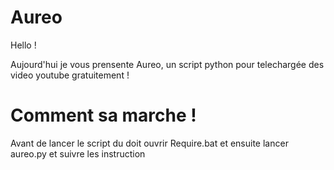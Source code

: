 # Aureo

Hello !

Aujourd'hui je vous prensente Aureo, un script python pour telechargée des video youtube gratuitement !

# Comment sa marche !

Avant de lancer le script du doit ouvrir Require.bat et ensuite lancer aureo.py et suivre les instruction
